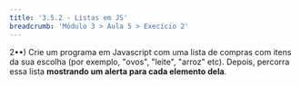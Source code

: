 ```yaml
---
title: '3.5.2 - Listas em JS'
breadcrumb: 'Módulo 3 > Aula 5 > Execício 2'
---
```


2••) Crie um programa em Javascript com uma lista de compras com itens da sua escolha (por exemplo, "ovos", "leite", "arroz" etc). Depois, percorra essa lista **mostrando um alerta para cada elemento dela**.